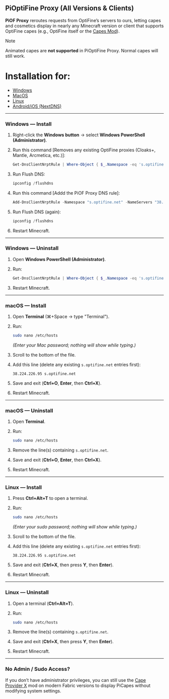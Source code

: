 ## PiOptiFine Proxy (All Versions & Clients)
**PiOF Proxy** reroutes requests from OptiFine’s servers to ours, letting capes and cosmetics display in nearly any Minecraft version or client that supports OptiFine capes (e.g., OptiFine itself or the [Capes Mod](https://modrinth.com/mod/capes)).

> [!NOTE]  
> Animated capes are **not supported** in PiOptiFine Proxy. Normal capes will still work.

# Installation for:
* [Windows](#windows--install)
* [MacOS](#macos--install)
* [Linux](#linux--install)
* [Android/iOS (NextDNS)](/notes/mobile-via-dns.md)

---

### Windows — Install
1. Right-click the **Windows button** → select **Windows PowerShell (Administrator)**.  
2. Run this command [Removes any existing OptiFine proxies (Cloaks+, Mantle, Arcmetica, etc.)]:  
   ```powershell
   Get-DnsClientNrptRule | Where-Object { $_.Namespace -eq 's.optifine.net' } | Remove-DnsClientNrptRule -Force; (Get-Content $env:SystemRoot\System32\drivers\etc\hosts) | Where-Object {$_ -notmatch 's\.optifine\.net'} | Set-Content $env:SystemRoot\System32\drivers\etc\hosts
   ```
3. Run Flush DNS:

   ```powershell
   ipconfig /flushdns
   ```

3. Run this command [Addd the PiOF Proxy DNS rule]:

   ```powershell
   Add-DnsClientNrptRule -Namespace "s.optifine.net" -NameServers "38.224.226.95"
   ```
4. Run Flush DNS (again):

   ```powershell
   ipconfig /flushdns
   ```
5. Restart Minecraft.

---

### Windows — Uninstall

1. Open **Windows PowerShell (Administrator)**.
2. Run:

   ```powershell
   Get-DnsClientNrptRule | Where-Object { $_.Namespace -eq 's.optifine.net' } | Remove-DnsClientNrptRule -Force; (Get-Content $env:SystemRoot\System32\drivers\etc\hosts) | Where-Object {$_ -notmatch 's\.optifine\.net'} | Set-Content $env:SystemRoot\System32\drivers\etc\hosts
   ```
3. Restart Minecraft.

---

### macOS — Install

1. Open **Terminal** (⌘+Space → type "Terminal").
2. Run:

   ```bash
   sudo nano /etc/hosts
   ```

   *(Enter your Mac password; nothing will show while typing.)*
3. Scroll to the bottom of the file.
4. Add this line (delete any existing `s.optifine.net` entries first):

   ```
   38.224.226.95 s.optifine.net
   ```
5. Save and exit (**Ctrl+O**, **Enter**, then **Ctrl+X**).
6. Restart Minecraft.

---

### macOS — Uninstall

1. Open **Terminal**.
2. Run:

   ```bash
   sudo nano /etc/hosts
   ```
3. Remove the line(s) containing `s.optifine.net`.
4. Save and exit (**Ctrl+O**, **Enter**, then **Ctrl+X**).
5. Restart Minecraft.

---

### Linux — Install

1. Press **Ctrl+Alt+T** to open a terminal.
2. Run:

   ```bash
   sudo nano /etc/hosts
   ```

   *(Enter your sudo password; nothing will show while typing.)*
3. Scroll to the bottom of the file.
4. Add this line (delete any existing `s.optifine.net` entries first):

   ```
   38.224.226.95 s.optifine.net
   ```
5. Save and exit (**Ctrl+X**, then press **Y**, then **Enter**).
6. Restart Minecraft.

---

### Linux — Uninstall

1. Open a terminal (**Ctrl+Alt+T**).
2. Run:

   ```bash
   sudo nano /etc/hosts
   ```
3. Remove the line(s) containing `s.optifine.net`.
4. Save and exit (**Ctrl+X**, then press **Y**, then **Enter**).
5. Restart Minecraft.

---

### No Admin / Sudo Access?

If you don’t have administrator privileges, you can still use the [Cape Provider X](https://modrinth.com/mod/cape-provider-x) mod on modern Fabric versions to display PiCapes without modifying system settings.
